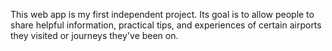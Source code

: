 This web app is my first independent project. Its goal is to allow people to share helpful information, practical tips, and experiences of certain airports they visited or journeys they've been on.